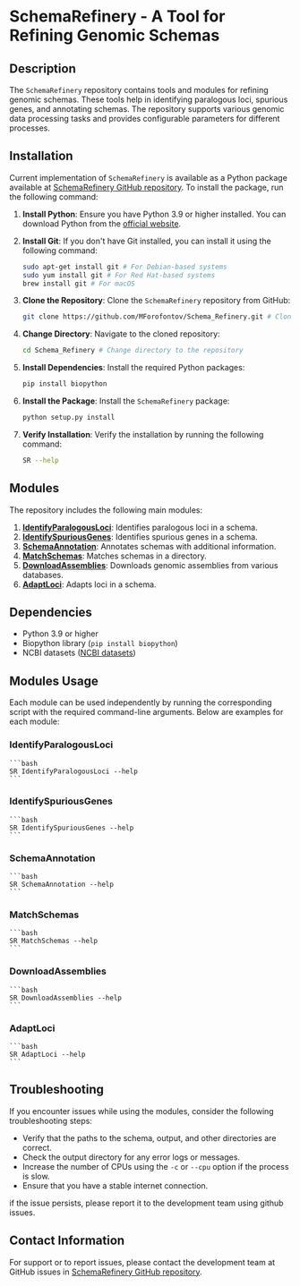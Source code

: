 # SchemaRefinery - A Tool for Refining Genomic Schemas

## Description

The `SchemaRefinery` repository contains tools and modules for refining genomic schemas. These tools help in identifying paralogous loci, spurious genes, and annotating schemas. The repository supports various genomic data processing tasks and provides configurable parameters for different processes.

## Installation

Current implementation of `SchemaRefinery` is available as a Python package available at [SchemaRefinery GitHub repository](https://github.com/B-UMMI/Schema_Refinery). To install the package, run the following command:

1. **Install Python**: Ensure you have Python 3.9 or higher installed. You can download Python from the [official website](https://www.python.org/downloads/).

2. **Install Git**: If you don't have Git installed, you can install it using the following command:

    ```bash
    sudo apt-get install git # For Debian-based systems
    sudo yum install git # For Red Hat-based systems
    brew install git # For macOS
    ```

3. **Clone the Repository**: Clone the `SchemaRefinery` repository from GitHub:

    ```bash
    git clone https://github.com/MForofontov/Schema_Refinery.git # Clone the repository
    ```

4. **Change Directory**: Navigate to the cloned repository:

    ```bash
    cd Schema_Refinery # Change directory to the repository
    ```

5. **Install Dependencies**: Install the required Python packages:

    ```bash
    pip install biopython
    ```

6. **Install the Package**: Install the `SchemaRefinery` package:

    ```bash
    python setup.py install
    ```

7. **Verify Installation**: Verify the installation by running the following command:

    ```bash
    SR --help
    ```

## Modules

The repository includes the following main modules:

1. **[IdentifyParalogousLoci](#identifyparalogousloci)**: Identifies paralogous loci in a schema.
2. **[IdentifySpuriousGenes](#identifyspuriousgenes)**: Identifies spurious genes in a schema.
3. **[SchemaAnnotation](#schemaannotation)**: Annotates schemas with additional information.
4. **[MatchSchemas](#matchschemas)**: Matches schemas in a directory.
5. **[DownloadAssemblies](#downloadassemblies)**: Downloads genomic assemblies from various databases.
6. **[AdaptLoci](#adaptloci)**: Adapts loci in a schema.

## Dependencies

- Python 3.9 or higher
- Biopython library (`pip install biopython`)
- NCBI datasets ([NCBI datasets](https://www.ncbi.nlm.nih.gov/datasets/))

## Modules Usage

Each module can be used independently by running the corresponding script with the required command-line arguments. Below are examples for each module:

### IdentifyParalogousLoci

    ```bash
    SR IdentifyParalogousLoci --help
    ```

### IdentifySpuriousGenes

    ```bash
    SR IdentifySpuriousGenes --help
    ```

### SchemaAnnotation

    ```bash
    SR SchemaAnnotation --help
    ```

### MatchSchemas

    ```bash
    SR MatchSchemas --help
    ```

### DownloadAssemblies

    ```bash
    SR DownloadAssemblies --help
    ```

### AdaptLoci

    ```bash
    SR AdaptLoci --help
    ```

## Troubleshooting


If you encounter issues while using the modules, consider the following troubleshooting steps:

- Verify that the paths to the schema, output, and other directories are correct.
- Check the output directory for any error logs or messages.
- Increase the number of CPUs using the `-c` or `--cpu` option if the process is slow.
- Ensure that you have a stable internet connection.

if the issue persists, please report it to the development team using github issues.

## Contact Information

For support or to report issues, please contact the development team at GitHub issues in [SchemaRefinery GitHub repository](https://github.com/B-UMMI/Schema_Refinery).
